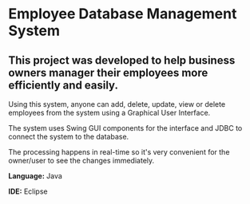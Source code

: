 # Employee Database Management System

## This project was developed to help business owners manager their employees more efficiently and easily.

Using this system, anyone can add, delete, update, view or delete employees from the system using a Graphical User Interface.

The system uses Swing GUI components for the interface and JDBC to connect the system to the database.

The processing happens in real-time so it's very convenient for the owner/user to see the changes immediately.

**Language:** Java

**IDE:** Eclipse

